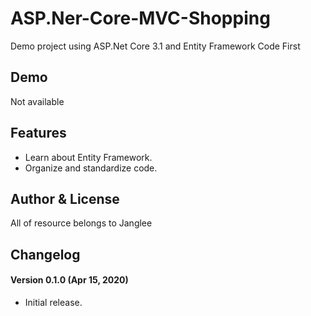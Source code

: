 # ASP.Ner-Core-MVC-Shopping #

Demo project using ASP.Net Core 3.1 and Entity Framework Code First

## Demo ##
Not available

## Features ##
- Learn about Entity Framework.
- Organize and standardize code.

## Author & License
All of resource belongs to Janglee


## Changelog ##
#### Version 0.1.0 (Apr 15, 2020) ####
- Initial release.
